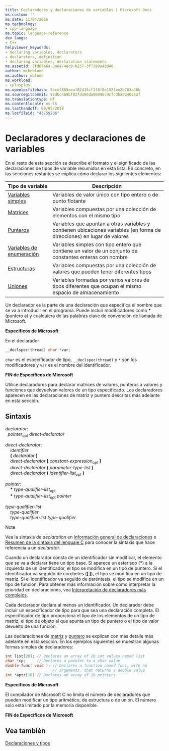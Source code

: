 ```yaml
---
title: Declaradores y declaraciones de variables | Microsoft Docs
ms.custom: ''
ms.date: 11/04/2016
ms.technology:
- cpp-language
ms.topic: language-reference
dev_langs:
- C++
helpviewer_keywords:
- declaring variables, declarators
- declarators, definition
- declaring variables, declaration statements
ms.assetid: 5fd67a6a-3a6a-4ec9-b257-3f7390a48d40
author: mikeblome
ms.author: mblome
ms.workload:
- cplusplus
ms.openlocfilehash: 5bcef865eeaf82415cf1f8f8e1523ee2b783a46b
ms.sourcegitcommit: 92dbc4b9bf82fda96da80846c9cfcdba524035af
ms.translationtype: HT
ms.contentlocale: es-ES
ms.lasthandoff: 09/05/2018
ms.locfileid: "43759286"
---
```

# <a name="declarators-and-variable-declarations"></a>Declaradores y declaraciones de variables

En el resto de esta sección se describe el formato y el significado de las declaraciones de tipos de variable resumidos en esta lista. En concreto, en las secciones restantes se explica cómo declarar los siguientes elementos:

|Tipo de variable|Descripción|
|----------------------|-----------------|
|[Variables simples](../c-language/simple-variable-declarations.md)|Variables de valor único con tipo entero o de punto flotante|
|[Matrices](../c-language/array-declarations.md)|Variables compuestas por una colección de elementos con el mismo tipo|
|[Punteros](../c-language/pointer-declarations.md)|Variables que apuntan a otras variables y contienen ubicaciones variables (en forma de direcciones) en lugar de valores|
|[Variables de enumeración](../c-language/c-enumeration-declarations.md)|Variables simples con tipo entero que contiene un valor de un conjunto de constantes enteras con nombre|
|[Estructuras](../c-language/structure-declarations.md)|Variables compuestas por una colección de valores que pueden tener diferentes tipos|
|[Uniones](../c-language/union-declarations.md)|Variables formadas por varios valores de tipos diferentes que ocupan el mismo espacio de almacenamiento|

Un declarador es la parte de una declaración que especifica el nombre que se va a introducir en el programa. Puede incluir modificadores como <strong>\*</strong> (puntero a) y cualquiera de las palabras clave de convención de llamada de Microsoft.

**Específicos de Microsoft**

En el declarador

```C
__declspec(thread) char *var;
```

`char` es el especificador de tipo, `__declspec(thread)` y `*` son los modificadores y `var` es el nombre del identificador.

**FIN de Específicos de Microsoft**

Utilice declaradores para declarar matrices de valores, punteros a valores y funciones que devuelvan valores de un tipo especificado. Los declaradores aparecen en las declaraciones de matriz y puntero descritas más adelante en esta sección.

## <a name="syntax"></a>Sintaxis

*declarator*:<br/>
&nbsp;&nbsp;*pointer*<sub>opt</sub> *direct-declarator*

*direct-declarator*:<br/>
&nbsp;&nbsp;&nbsp;&nbsp;*identifier*<br/>
&nbsp;&nbsp;&nbsp;&nbsp;**(**  *declarator*  **)**<br/>
&nbsp;&nbsp;&nbsp;&nbsp;*direct-declarator*  **[**  *constant-expression*<sub>opt</sub> **]**<br/>
&nbsp;&nbsp;&nbsp;&nbsp;*direct-declarator*  **(**  *parameter-type-list*  **)**<br/>
&nbsp;&nbsp;&nbsp;&nbsp;*direct-declarator*  **(**  *identifier-list*<sub>opt</sub> **)**

*pointer*:<br/>
&nbsp;&nbsp;&nbsp;&nbsp;<strong>\*</strong> *type-qualifier-list*<sub>opt</sub><br/>
&nbsp;&nbsp;&nbsp;&nbsp;<strong>\*</strong> *type-qualifier-list*<sub>opt</sub> *pointer*

*type-qualifier-list*:<br/>
&nbsp;&nbsp;&nbsp;&nbsp;*type-qualifier*<br/>
&nbsp;&nbsp;&nbsp;&nbsp;*type-qualifier-list type-qualifier*

> [!NOTE]
> Vea la sintaxis de *declaration* en [Información general de declaraciones](../c-language/overview-of-declarations.md) o [Resumen de la sintaxis del lenguaje C](../c-language/c-language-syntax-summary.md) para conocer la sintaxis que hace referencia a un *declarator*.

Cuando un declarador consta de un identificador sin modificar, el elemento que se va a declarar tiene un tipo base. Si aparece un asterisco (<strong>\*</strong>) a la izquierda de un identificador, el tipo se modifica en un tipo de puntero. Si el identificador va seguido de corchetes (**[ ]**), el tipo se modifica en un tipo de matriz. Si el identificador va seguido de paréntesis, el tipo se modifica en un tipo de función. Para obtener más información sobre cómo interpretar la prioridad en declaraciones, vea [Interpretación de declaradores más complejos](../c-language/interpreting-more-complex-declarators.md).

Cada declarador declara al menos un identificador. Un declarador debe incluir un especificador de tipo para que sea una declaración completa. El especificador de tipo proporciona el tipo de los elementos de un tipo de matriz, el tipo de objeto al que apunta un tipo de puntero o el tipo de valor devuelto de una función.

Las declaraciones de [matriz](../c-language/array-declarations.md) y [puntero](../c-language/pointer-declarations.md) se explican con más detalle más adelante en esta sección. En los ejemplos siguientes se muestran algunas formas simples de declaradores:

```C
int list[20]; // Declares an array of 20 int values named list
char *cp;     // Declares a pointer to a char value
double func( void ); // Declares a function named func, with no
                     // arguments, that returns a double value
int *aptr[10] // Declares an array of 10 pointers
```

**Específicos de Microsoft**

El compilador de Microsoft C no limita el número de declaradores que pueden modificar un tipo aritmético, de estructura o de unión. El número solo está limitado por la memoria disponible.

**FIN de Específicos de Microsoft**

## <a name="see-also"></a>Vea también

[Declaraciones y tipos](../c-language/declarations-and-types.md)